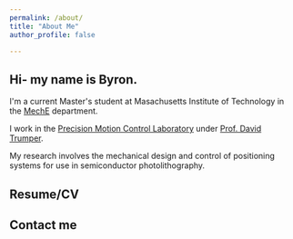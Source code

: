 ```yaml
---
permalink: /about/
title: "About Me"
author_profile: false

---
```


## Hi- my name is **Byron**.

I'm a current Master's student at Masachusetts Institute of Technology in the [MechE](https://meche.mit.edu/) department.

I work in the [Precision Motion Control Laboratory](https://pmc.mit.edu/about) under [Prof. David Trumper](https://meche.mit.edu/people/faculty/trumper@mit.edu).

My research involves the mechanical design and control of positioning systems for use in semiconductor photolithography.


## Resume/CV



## Contact me
